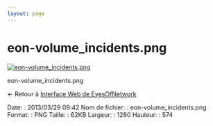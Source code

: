 ```yaml
---
layout: page
---
```


eon-volume\_incidents.png
=========================

[![eon-volume\_incidents.png](/assets/media/eon-volume_incidents.png@cache=&w=900&h=403 "eon-volume_incidents.png")](/assets/media/eon-volume_incidents.png@cache= "Afficher le fichier original")

eon-volume\_incidents.png

← Retour à [Interface Web de
EyesOfNetwork](../eyesofnetwork/eyesofnetwork-interface.html "eyesofnetwork:eyesofnetwork-interface")

Date:
:   2013/03/29 09:42
Nom de fichier:
:   eon-volume\_incidents.png
Format:
:   PNG
Taille:
:   62KB
Largeur:
:   1280
Hauteur:
:   574

